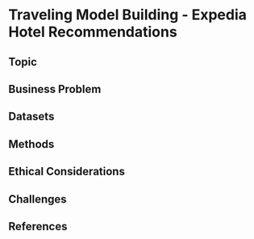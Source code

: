 # Traveling Model Building - Expedia Hotel Recommendations

## Topic

## Business Problem

## Datasets

## Methods

## Ethical Considerations

## Challenges
 
## References
